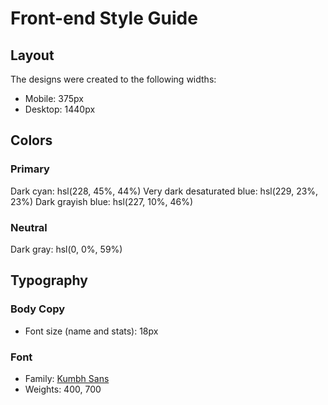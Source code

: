 # Front-end Style Guide

## Layout

The designs were created to the following widths:

- Mobile: 375px
- Desktop: 1440px

## Colors

### Primary

Dark cyan: hsl(228, 45%, 44%)
Very dark desaturated blue: hsl(229, 23%, 23%)
Dark grayish blue: hsl(227, 10%, 46%)

### Neutral

Dark gray: hsl(0, 0%, 59%)

## Typography

### Body Copy

- Font size (name and stats): 18px

### Font

- Family: [Kumbh Sans](https://fonts.google.com/specimen/Kumbh+Sans)
- Weights: 400, 700
